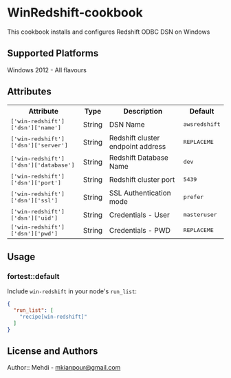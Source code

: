 # WinRedshift-cookbook

This cookbook installs and configures Redshift ODBC DSN on Windows 


## Supported Platforms

Windows 2012 - All flavours

## Attributes

<table>
  <tr>
    <th>Attribute</th>
    <th>Type</th>
    <th>Description</th>
    <th>Default</th>
  </tr>
  <tr>
    <td><tt>['win-redshift']['dsn']['name']</tt></td>
    <td>String</td>
    <td>DSN Name</td>
    <td><tt>awsredshift</tt></td>
  </tr>
  <tr>
    <td><tt>['win-redshift']['dsn']['server']</tt></td>
    <td>String</td>
    <td>Redshift cluster endpoint address</td>
    <td><tt>REPLACEME</tt></td>
  </tr>
  <tr>
    <td><tt>['win-redshift']['dsn']['database']</tt></td>
    <td>String</td>
    <td>Redshift Database Name</td>
    <td><tt>dev</tt></td>
  </tr>
  <tr>
    <td><tt>['win-redshift']['dsn']['port']</tt></td>
    <td>String</td>
    <td>Redshift cluster port</td>
    <td><tt>5439</tt></td>
  </tr>
  <tr>
    <td><tt>['win-redshift']['dsn']['ssl']</tt></td>
    <td>String</td>
    <td>SSL Authentication mode</td>
    <td><tt>prefer</tt></td>
  </tr>
  <tr>
    <td><tt>['win-redshift']['dsn']['uid']</tt></td>
    <td>String</td>
    <td>Credentials - User</td>
    <td><tt>masteruser</tt></td>
  </tr>
  <tr>
    <td><tt>['win-redshift']['dsn']['pwd']</tt></td>
    <td>String</td>
    <td>Credentials - PWD</td>
    <td><tt>REPLACEME</tt></td>
  </tr>
</table>

## Usage

### fortest::default

Include `win-redshift` in your node's `run_list`:

```json
{
  "run_list": [
    "recipe[win-redshift]"
  ]
}
```

## License and Authors

Author:: Mehdi - mkianpour@gmail.com
